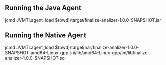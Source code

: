 

Running the Java Agent
----------------------

jcmd <pid> JVMTI.agent_load $(pwd)/target/finalize-analizer-1.0.0-SNAPSHOT.jar


Running the Native Agent
------------------------

jcmd <pid> JVMTI.agent_load $(pwd)/target/nar/finalize-analizer-1.0.0-SNAPSHOT-amd64-Linux-gpp-jni/lib/amd64-Linux-gpp/jni/libfinalize-analizer-1.0.0-SNAPSHOT.so
